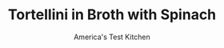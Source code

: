 ---
layout: ../../layouts/MarkdownPostLayout.astro
title: Tortellini in Broth with Spinach
author: America's Test Kitchen
pubDate: 2023-03-15
description: "Fast, flavorful, and satisfying: This impossibly quick dinner has it all."
image_url: https://res.cloudinary.com/hksqkdlah/image/upload/ar_1:1,c_fill,dpr_2.0,f_auto,fl_lossy.progressive.strip_profile,g_faces:auto,q_auto:low,w_344/36385_sfs-tortellinibrothspinach-31
tags: ["Main Courses","Pasta","Cheese","Chicken","Weeknight","Soups"]
calories: 2004
protein: 29
carbohydrates: 37
fats: 
fiber: 1
ingredients: ["3 tablespoons, unsalted butter","1 , small onion, minced",", Salt and pepper","1 , garlic clove, minced","6 cups, chicken broth","1 tablespoon, soy sauce","6 ounces, cheese tortellini","3 ounces (3 cups), baby spinach","2 ounces, Parmesan cheese, grated (1 cup)"]
serves: 4
time: "30 minutes"
instructions: ["Melt butter in large saucepan over medium heat. Add onion, 1/2 teaspoon salt, and 1/4 teaspoon pepper and cook until softened but not browned, about 5 minutes. Add garlic and cook until fragrant, about 30 seconds.","Add broth and soy sauce and bring to boil over high heat. Stir in pasta and cook until al dente. Off heat, stir in spinach and Parmesan. Serve."]
nutrition: ["636 mg Potassium","473 mg Phosphorus","552 mg Calcium","2 mg Iron","64 mg Magnesium","1437 mg Sodium","2 mg Zinc","25 g Fat","7 mg Niacin (B3)","8 g Monounsaturated","1 g Polyunsaturated","8 mg Vitamin C","76 mg Cholesterol","14 g Saturated","1 g Fiber","26 µg Folic acid","71 µg Folate (food)","7 g Sugars","107 µg Vitamin K","395 g Water","37 g Carbs","116 µg Folate equivalent (total)","29 g Protein","269 µg Vitamin A","501 kcal Energy","2004 calories"]
notes: "Our favorite supermarket tortellini is Barilla Three Cheese Tortellini."
---